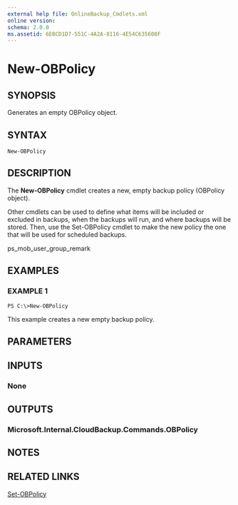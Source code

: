 ```yaml
---
external help file: OnlineBackup_Cmdlets.xml
online version: 
schema: 2.0.0
ms.assetid: 6EBCD1D7-551C-4A2A-8116-4E54C635608F
---
```


# New-OBPolicy

## SYNOPSIS
Generates an empty OBPolicy object.

## SYNTAX

```
New-OBPolicy
```

## DESCRIPTION
The **New-OBPolicy** cmdlet creates a new, empty backup policy (OBPolicy object).

Other cmdlets can be used to define what items will be included or excluded in backups, when the backups will run, and where backups will be stored.
Then, use the Set-OBPolicy cmdlet to make the new policy the one that will be used for scheduled backups.

ps_mob_user_group_remark

## EXAMPLES

### EXAMPLE 1
```
PS C:\>New-OBPolicy
```

This example creates a new empty backup policy.

## PARAMETERS

## INPUTS

### None

## OUTPUTS

### Microsoft.Internal.CloudBackup.Commands.OBPolicy

## NOTES

## RELATED LINKS

[Set-OBPolicy](./Set-OBPolicy.md)

